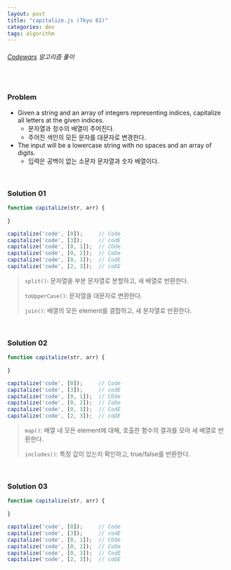 ```yaml
---
layout: post
title: "capitalize.js (7kyu 81)"
categories: dev
tags: algorithm
---
```


###### [Codewars](https://www.codewars.com) 알고리즘 풀이

<br>

### Problem

- Given a string and an array of integers representing indices, capitalize all letters at the given indices.
  - 문자열과 정수의 배열이 주어진다.
  - 주어진 색인의 모든 문자를 대문자로 변경한다.
- The input will be a lowercase string with no spaces and an array of digits.
  - 입력은 공백이 없는 소문자 문자열과 숫자 배열이다.

<br>

### Solution 01

```js
function capitalize(str, arr) {
  
}

capitalize('code', [0]);     // Code
capitalize('code', [3]);     // codE
capitalize('code', [0, 1]);  // COde
capitalize('code', [0, 2]);  // CoDe
capitalize('code', [0, 3]);  // CodE
capitalize('code', [2, 3]);  // coDE
```

> `split()`: 문자열을 부분 문자열로 분할하고, 새 배열로 반환한다.
>
> `toUpperCase()`: 문자열을 대문자로 변환한다.
>
> `join()`: 배열의 모든 element를 결합하고, 새 문자열로 반환한다.

<br>

### Solution 02

```js
function capitalize(str, arr) {
  
}

capitalize('code', [0]);     // Code
capitalize('code', [3]);     // codE
capitalize('code', [0, 1]);  // COde
capitalize('code', [0, 2]);  // CoDe
capitalize('code', [0, 3]);  // CodE
capitalize('code', [2, 3]);  // coDE
```

> `map()`: 배열 내 모든 element에 대해, 호출한 함수의 결과를 모아 새 배열로 반환한다.
>
> `includes()`: 특정 값이 있는지 확인하고, true/false를 반환한다.

<br>

### Solution 03

```js
function capitalize(str, arr) {
  
}

capitalize('code', [0]);     // Code
capitalize('code', [3]);     // codE
capitalize('code', [0, 1]);  // COde
capitalize('code', [0, 2]);  // CoDe
capitalize('code', [0, 3]);  // CodE
capitalize('code', [2, 3]);  // coDE
```

<br>

<br>
